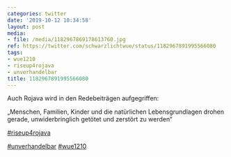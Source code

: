 ```yaml
---
categories: twitter
date: '2019-10-12 10:34:58'
layout: post
media:
- file: /media/1182967869178613760.jpg
ref: https://twitter.com/schwarzlichtwue/status/1182967891995566080
tags:
- wue1210
- riseup4rojava
- unverhandelbar
title: 1182967891995566080
---
```

Auch Rojava wird in den Redebeiträgen aufgegriffen:

„Menschen, Familien, Kinder und die natürlichen Lebensgrundlagen drohen gerade, unwiderbringlich getötet und zerstört zu werden“

[#riseup4rojava](/t/riseup4rojava)

[#unverhandelbar](/t/unverhandelbar) [#wue1210](/t/wue1210) 